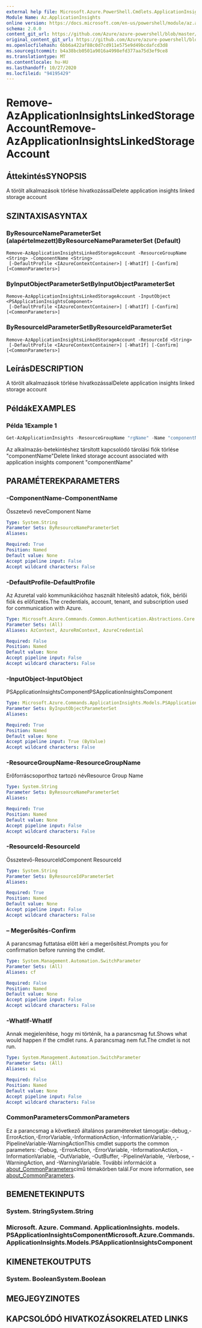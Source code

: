 ```yaml
---
external help file: Microsoft.Azure.PowerShell.Cmdlets.ApplicationInsights.dll-Help.xml
Module Name: Az.ApplicationInsights
online version: https://docs.microsoft.com/en-us/powershell/module/az.applicationinsights/remove-azapplicationinsightslinkedstorageaccount
schema: 2.0.0
content_git_url: https://github.com/Azure/azure-powershell/blob/master/src/ApplicationInsights/ApplicationInsights/help/Remove-AzApplicationInsightsLinkedStorageAccount.md
original_content_git_url: https://github.com/Azure/azure-powershell/blob/master/src/ApplicationInsights/ApplicationInsights/help/Remove-AzApplicationInsightsLinkedStorageAccount.md
ms.openlocfilehash: 6bb6a422af88c0d7cd911e575e9d49bcdafcd3d8
ms.sourcegitcommit: b4a38bcb0501a9016a4998efd377aa75d3ef9ce8
ms.translationtype: MT
ms.contentlocale: hu-HU
ms.lasthandoff: 10/27/2020
ms.locfileid: "94195429"
---
```

# <span data-ttu-id="ccdf6-101">Remove-AzApplicationInsightsLinkedStorageAccount</span><span class="sxs-lookup"><span data-stu-id="ccdf6-101">Remove-AzApplicationInsightsLinkedStorageAccount</span></span>

## <span data-ttu-id="ccdf6-102">Áttekintés</span><span class="sxs-lookup"><span data-stu-id="ccdf6-102">SYNOPSIS</span></span>
<span data-ttu-id="ccdf6-103">A törölt alkalmazások törlése hivatkozással</span><span class="sxs-lookup"><span data-stu-id="ccdf6-103">Delete application insights linked storage account</span></span>

## <span data-ttu-id="ccdf6-104">SZINTAXISA</span><span class="sxs-lookup"><span data-stu-id="ccdf6-104">SYNTAX</span></span>

### <span data-ttu-id="ccdf6-105">ByResourceNameParameterSet (alapértelmezett)</span><span class="sxs-lookup"><span data-stu-id="ccdf6-105">ByResourceNameParameterSet (Default)</span></span>
```
Remove-AzApplicationInsightsLinkedStorageAccount -ResourceGroupName <String> -ComponentName <String>
 [-DefaultProfile <IAzureContextContainer>] [-WhatIf] [-Confirm] [<CommonParameters>]
```

### <span data-ttu-id="ccdf6-106">ByInputObjectParameterSet</span><span class="sxs-lookup"><span data-stu-id="ccdf6-106">ByInputObjectParameterSet</span></span>
```
Remove-AzApplicationInsightsLinkedStorageAccount -InputObject <PSApplicationInsightsComponent>
 [-DefaultProfile <IAzureContextContainer>] [-WhatIf] [-Confirm] [<CommonParameters>]
```

### <span data-ttu-id="ccdf6-107">ByResourceIdParameterSet</span><span class="sxs-lookup"><span data-stu-id="ccdf6-107">ByResourceIdParameterSet</span></span>
```
Remove-AzApplicationInsightsLinkedStorageAccount -ResourceId <String>
 [-DefaultProfile <IAzureContextContainer>] [-WhatIf] [-Confirm] [<CommonParameters>]
```

## <span data-ttu-id="ccdf6-108">Leírás</span><span class="sxs-lookup"><span data-stu-id="ccdf6-108">DESCRIPTION</span></span>
<span data-ttu-id="ccdf6-109">A törölt alkalmazások törlése hivatkozással</span><span class="sxs-lookup"><span data-stu-id="ccdf6-109">Delete application insights linked storage account</span></span>

## <span data-ttu-id="ccdf6-110">Példák</span><span class="sxs-lookup"><span data-stu-id="ccdf6-110">EXAMPLES</span></span>

### <span data-ttu-id="ccdf6-111">Példa 1</span><span class="sxs-lookup"><span data-stu-id="ccdf6-111">Example 1</span></span>
```powershell
Get-AzApplicationInsights -ResourceGroupName "rgName" -Name "componentName" | Remove-AzApplicationInsightsLinkedStorageAccount
```

<span data-ttu-id="ccdf6-112">Az alkalmazás-betekintéshez társított kapcsolódó tárolási fiók törlése "componentName"</span><span class="sxs-lookup"><span data-stu-id="ccdf6-112">Delete linked storage account associated with application insights component "componentName"</span></span>

## <span data-ttu-id="ccdf6-113">PARAMÉTEREK</span><span class="sxs-lookup"><span data-stu-id="ccdf6-113">PARAMETERS</span></span>

### <span data-ttu-id="ccdf6-114">-ComponentName</span><span class="sxs-lookup"><span data-stu-id="ccdf6-114">-ComponentName</span></span>
<span data-ttu-id="ccdf6-115">Összetevő neve</span><span class="sxs-lookup"><span data-stu-id="ccdf6-115">Component Name</span></span>

```yaml
Type: System.String
Parameter Sets: ByResourceNameParameterSet
Aliases:

Required: True
Position: Named
Default value: None
Accept pipeline input: False
Accept wildcard characters: False
```

### <span data-ttu-id="ccdf6-116">-DefaultProfile</span><span class="sxs-lookup"><span data-stu-id="ccdf6-116">-DefaultProfile</span></span>
<span data-ttu-id="ccdf6-117">Az Azuretal való kommunikációhoz használt hitelesítő adatok, fiók, bérlői fiók és előfizetés.</span><span class="sxs-lookup"><span data-stu-id="ccdf6-117">The credentials, account, tenant, and subscription used for communication with Azure.</span></span>

```yaml
Type: Microsoft.Azure.Commands.Common.Authentication.Abstractions.Core.IAzureContextContainer
Parameter Sets: (All)
Aliases: AzContext, AzureRmContext, AzureCredential

Required: False
Position: Named
Default value: None
Accept pipeline input: False
Accept wildcard characters: False
```

### <span data-ttu-id="ccdf6-118">-InputObject</span><span class="sxs-lookup"><span data-stu-id="ccdf6-118">-InputObject</span></span>
<span data-ttu-id="ccdf6-119">PSApplicationInsightsComponent</span><span class="sxs-lookup"><span data-stu-id="ccdf6-119">PSApplicationInsightsComponent</span></span>

```yaml
Type: Microsoft.Azure.Commands.ApplicationInsights.Models.PSApplicationInsightsComponent
Parameter Sets: ByInputObjectParameterSet
Aliases:

Required: True
Position: Named
Default value: None
Accept pipeline input: True (ByValue)
Accept wildcard characters: False
```

### <span data-ttu-id="ccdf6-120">-ResourceGroupName</span><span class="sxs-lookup"><span data-stu-id="ccdf6-120">-ResourceGroupName</span></span>
<span data-ttu-id="ccdf6-121">Erőforráscsoporthoz tartozó név</span><span class="sxs-lookup"><span data-stu-id="ccdf6-121">Resource Group Name</span></span>

```yaml
Type: System.String
Parameter Sets: ByResourceNameParameterSet
Aliases:

Required: True
Position: Named
Default value: None
Accept pipeline input: False
Accept wildcard characters: False
```

### <span data-ttu-id="ccdf6-122">-ResourceId</span><span class="sxs-lookup"><span data-stu-id="ccdf6-122">-ResourceId</span></span>
<span data-ttu-id="ccdf6-123">Összetevő-ResourceId</span><span class="sxs-lookup"><span data-stu-id="ccdf6-123">Component ResourceId</span></span>

```yaml
Type: System.String
Parameter Sets: ByResourceIdParameterSet
Aliases:

Required: True
Position: Named
Default value: None
Accept pipeline input: False
Accept wildcard characters: False
```

### <span data-ttu-id="ccdf6-124">– Megerősítés</span><span class="sxs-lookup"><span data-stu-id="ccdf6-124">-Confirm</span></span>
<span data-ttu-id="ccdf6-125">A parancsmag futtatása előtt kéri a megerősítést.</span><span class="sxs-lookup"><span data-stu-id="ccdf6-125">Prompts you for confirmation before running the cmdlet.</span></span>

```yaml
Type: System.Management.Automation.SwitchParameter
Parameter Sets: (All)
Aliases: cf

Required: False
Position: Named
Default value: None
Accept pipeline input: False
Accept wildcard characters: False
```

### <span data-ttu-id="ccdf6-126">-WhatIf</span><span class="sxs-lookup"><span data-stu-id="ccdf6-126">-WhatIf</span></span>
<span data-ttu-id="ccdf6-127">Annak megjelenítése, hogy mi történik, ha a parancsmag fut.</span><span class="sxs-lookup"><span data-stu-id="ccdf6-127">Shows what would happen if the cmdlet runs.</span></span>
<span data-ttu-id="ccdf6-128">A parancsmag nem fut.</span><span class="sxs-lookup"><span data-stu-id="ccdf6-128">The cmdlet is not run.</span></span>

```yaml
Type: System.Management.Automation.SwitchParameter
Parameter Sets: (All)
Aliases: wi

Required: False
Position: Named
Default value: None
Accept pipeline input: False
Accept wildcard characters: False
```

### <span data-ttu-id="ccdf6-129">CommonParameters</span><span class="sxs-lookup"><span data-stu-id="ccdf6-129">CommonParameters</span></span>
<span data-ttu-id="ccdf6-130">Ez a parancsmag a következő általános paramétereket támogatja:-debug,-ErrorAction,-ErrorVariable,-InformationAction,-InformationVariable,-,-PipelineVariable-WarningAction</span><span class="sxs-lookup"><span data-stu-id="ccdf6-130">This cmdlet supports the common parameters: -Debug, -ErrorAction, -ErrorVariable, -InformationAction, -InformationVariable, -OutVariable, -OutBuffer, -PipelineVariable, -Verbose, -WarningAction, and -WarningVariable.</span></span> <span data-ttu-id="ccdf6-131">További információt a [about_CommonParameters](http://go.microsoft.com/fwlink/?LinkID=113216)című témakörben talál.</span><span class="sxs-lookup"><span data-stu-id="ccdf6-131">For more information, see [about_CommonParameters](http://go.microsoft.com/fwlink/?LinkID=113216).</span></span>

## <span data-ttu-id="ccdf6-132">BEMENETEK</span><span class="sxs-lookup"><span data-stu-id="ccdf6-132">INPUTS</span></span>

### <span data-ttu-id="ccdf6-133">System. String</span><span class="sxs-lookup"><span data-stu-id="ccdf6-133">System.String</span></span>

### <span data-ttu-id="ccdf6-134">Microsoft. Azure. Command. ApplicationInsights. models. PSApplicationInsightsComponent</span><span class="sxs-lookup"><span data-stu-id="ccdf6-134">Microsoft.Azure.Commands.ApplicationInsights.Models.PSApplicationInsightsComponent</span></span>

## <span data-ttu-id="ccdf6-135">KIMENETEK</span><span class="sxs-lookup"><span data-stu-id="ccdf6-135">OUTPUTS</span></span>

### <span data-ttu-id="ccdf6-136">System. Boolean</span><span class="sxs-lookup"><span data-stu-id="ccdf6-136">System.Boolean</span></span>

## <span data-ttu-id="ccdf6-137">MEGJEGYZI</span><span class="sxs-lookup"><span data-stu-id="ccdf6-137">NOTES</span></span>

## <span data-ttu-id="ccdf6-138">KAPCSOLÓDÓ HIVATKOZÁSOK</span><span class="sxs-lookup"><span data-stu-id="ccdf6-138">RELATED LINKS</span></span>
